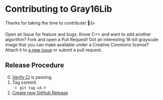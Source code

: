 Contributing to Gray16Lib
=========================

Thanks for taking the time to contribute! 🎉👍

Open an Issue for feature and bugs. Know C++ and want to add another algorithm? Fork and open a Pull Request! Got an interesting 16-bit grayscale image that you can make available under a Creative Commons license? Attach it to [a new issue](https://github.com/linville/gray16lib/issues/new) or submit a pull request.

Release Procedure
-----------------

0. [Verify CI](https://github.com/linville/gray16lib/actions) is passing.
1. Tag commit
   - `git tag vX.Y`
2. [Create new GitHub Release](https://github.com/linville/gray16lib/releases)
